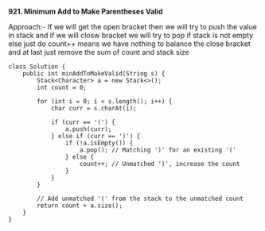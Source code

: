**921. Minimum Add to Make Parentheses Valid**

Approach:-
If we will get the open bracket then we will try to push the value in stack
and if we will closw bracket we will try to pop if stack is not empty
else just do count++ means we have nothing to balance the close bracket
and at last just remove the sum of count and stack size
```
class Solution {
    public int minAddToMakeValid(String s) {
        Stack<Character> a = new Stack<>();
        int count = 0;
        
        for (int i = 0; i < s.length(); i++) {
            char curr = s.charAt(i);
            
            if (curr == '(') {
                a.push(curr);
            } else if (curr == ')') {
                if (!a.isEmpty()) {
                    a.pop(); // Matching ')' for an existing '('
                } else {
                    count++; // Unmatched ')', increase the count
                }
            }
        }
        
        // Add unmatched '(' from the stack to the unmatched count
        return count + a.size();
    }
}
```
